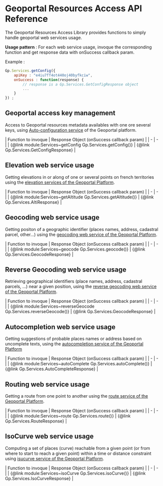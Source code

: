 # Geoportal Resources Access API Reference

The Geoportal Resources Access Library provides functions to simply handle geoportal web services usage.

**Usage pattern** : For each web service usage, invoque the corresponding function and get response data with onSuccess callback param.  

Example :

``` javascript
Gp.Services.getConfig({
    apiKey : "e4iu7ff4ot440oj40byfkciw",
    onSuccess : function(response) {
        // response is a Gp.Services.GetConfigResponse object
        ...
    }
}) ;

```


## Geoportal access key management

Access to Geoportal resources metadata availables with one ore several keys, using [Auto-configuration service](https://geoservices.ign.fr/documentation/geoservices/autoconf.html) of the Geoportal platform.

| Function to invoque | Response Object (onSuccess callback param) |
| - | - |
| {@link module:Services~getConfig Gp.Services.getConfig()} | {@link Gp.Services.GetConfigResponse} |


## Elevation web service usage

Getting elevations in or along of one or several points on french territories using the [elevation services of the Geoportal Platform](https://geoservices.ign.fr/documentation/geoservices/alti.html).<br/>

| Function to invoque | Response Object (onSuccess callback param) |
| - | - |
| {@link module:Services~getAltitude Gp.Services.getAltitude()} | {@link Gp.Services.AltiResponse} |

## Geocoding web service usage

Getting positon of a geographic identifier (places names, address, cadastral parcel, other...) using the [geocoding web service of the Geoportal Platform](https://geoservices.ign.fr/documentation/geoservices/geocodage.html).

| Function to invoque | Response Object (onSuccess callback param) |
| - | - |
| {@link module:Services~geocode Gp.Services.geocode()} | {@link Gp.Services.GeocodeResponse} |

## Reverse Geocoding web service usage

Retrieving geographical identifiers (place names, address, cadastral parcels, ...) near a given position, using the [reverse geocoding web service of the Geoportal Platform](https://geoservices.ign.fr/documentation/geoservices/geocodage-inverse.html).

| Function to invoque | Response Object (onSuccess callback param) |
| - | - |
| {@link module:Services~reverseGeocode Gp.Services.reverseGeocode()} | {@link Gp.Services.GeocodeResponse} |

## Autocompletion web service usage

Getting suggestions of probable places names or address based on uncomplete texts, using the [autocompletion service of the Geoportal Platform](https://geoservices.ign.fr/documentation/geoservices/autoconf.html)

| Function to invoque | Response Object (onSuccess callback param) |
| - | - |
| {@link module:Services~autoComplete Gp.Services.autoComplete()} | {@link Gp.Services.AutoCompleteResponse} |

## Routing web service usage

Getting a route from one point to another using the [route service of the Geoportal Platform](https://geoservices.ign.fr/documentation/geoservices/itineraires.html).

| Function to invoque | Response Object (onSuccess callback param) |
| - | - |
| {@link module:Services~route Gp.Services.route()} | {@link Gp.Services.RouteResponse} |

## IsoCurve web service usage

Computing a set of places (curve) reachable from a given point (or from where to start to reach a given point) within a time or distance constraint using [isucurve service of the Geoportal Platform](https://geoservices.ign.fr/documentation/geoservices/isochrones.html).

| Function to invoque | Response Object (onSuccess callback param) |
| - | - |
| {@link module:Services~isoCurve Gp.Services.isoCurve()} | {@link Gp.Services.IsoCurveResponse} |
